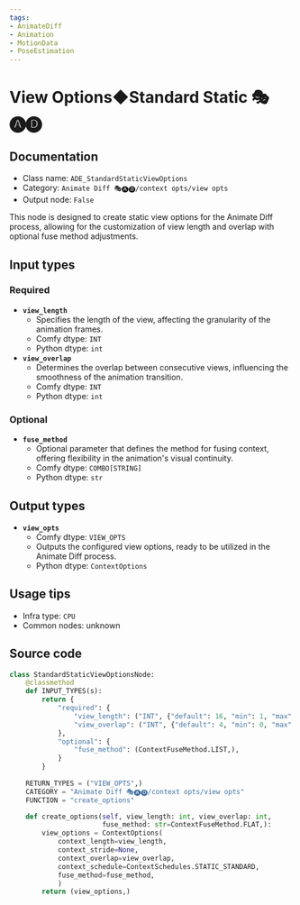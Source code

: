 ```yaml
---
tags:
- AnimateDiff
- Animation
- MotionData
- PoseEstimation
---
```


# View Options◆Standard Static 🎭🅐🅓
## Documentation
- Class name: `ADE_StandardStaticViewOptions`
- Category: `Animate Diff 🎭🅐🅓/context opts/view opts`
- Output node: `False`

This node is designed to create static view options for the Animate Diff process, allowing for the customization of view length and overlap with optional fuse method adjustments.
## Input types
### Required
- **`view_length`**
    - Specifies the length of the view, affecting the granularity of the animation frames.
    - Comfy dtype: `INT`
    - Python dtype: `int`
- **`view_overlap`**
    - Determines the overlap between consecutive views, influencing the smoothness of the animation transition.
    - Comfy dtype: `INT`
    - Python dtype: `int`
### Optional
- **`fuse_method`**
    - Optional parameter that defines the method for fusing context, offering flexibility in the animation's visual continuity.
    - Comfy dtype: `COMBO[STRING]`
    - Python dtype: `str`
## Output types
- **`view_opts`**
    - Comfy dtype: `VIEW_OPTS`
    - Outputs the configured view options, ready to be utilized in the Animate Diff process.
    - Python dtype: `ContextOptions`
## Usage tips
- Infra type: `CPU`
- Common nodes: unknown


## Source code
```python
class StandardStaticViewOptionsNode:
    @classmethod
    def INPUT_TYPES(s):
        return {
            "required": {
                "view_length": ("INT", {"default": 16, "min": 1, "max": LENGTH_MAX}),
                "view_overlap": ("INT", {"default": 4, "min": 0, "max": OVERLAP_MAX}),
            },
            "optional": {
                "fuse_method": (ContextFuseMethod.LIST,),
            }
        }
    
    RETURN_TYPES = ("VIEW_OPTS",)
    CATEGORY = "Animate Diff 🎭🅐🅓/context opts/view opts"
    FUNCTION = "create_options"

    def create_options(self, view_length: int, view_overlap: int,
                       fuse_method: str=ContextFuseMethod.FLAT,):
        view_options = ContextOptions(
            context_length=view_length,
            context_stride=None,
            context_overlap=view_overlap,
            context_schedule=ContextSchedules.STATIC_STANDARD,
            fuse_method=fuse_method,
            )
        return (view_options,)

```
